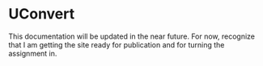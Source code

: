 # UConvert
This documentation will be updated in the near future. For now, recognize that I am getting the site ready for publication and for turning the assignment in.